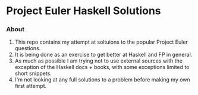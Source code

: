 # Project Euler Haskell Solutions

### About
1. This repo contains my attempt at soltuions to the popular Project Euler questions.
2. It is being done as an exercise to get better at Haskell and FP in general.
3. As much as possible I am trying not to use external sources with the exception of the
Haskell docs + books, with some exceptions limited to short snippets.
4. I'm not looking at any full solutions to a problem before making my own first attempt.